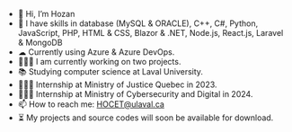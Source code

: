 - 👋 Hi, I’m Hozan
- 🌱 I have skills in database (MySQL & ORACLE), C++, C#, Python, JavaScript, PHP, HTML & CSS, Blazor & .NET, Node.js, React.js, Laravel & MongoDB
- ☁ Currently using Azure & Azure DevOps.
- 👨🏻‍💻 I am currently working on two projects.
- 📚 Studying computer science at Laval University.
- 👨🏻‍💻 Internship at Ministry of Justice Quebec in 2023.
- 👨🏻‍💻 Internship at Ministry of Cybersecurity and Digital in 2024.
- 📫 How to reach me: HOCET@ulaval.ca
- ⏳ My projects and source codes will soon be available for download.


<!---
Hozan77/Hozan77 is a ✨ special ✨ repository because its `README.md` (this file) appears on your GitHub profile.
You can click the Preview link to take a look at your changes.
--->
